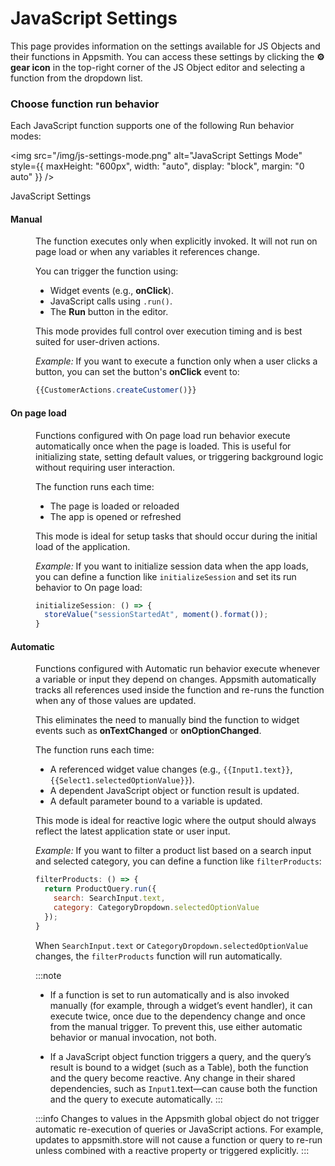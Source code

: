 # JavaScript Settings
This page provides information on the settings available for JS Objects and their functions in Appsmith. You can access these settings by clicking the **⚙️ gear icon** in the top-right corner of the JS Object editor and selecting a function from the dropdown list.

### Choose function run behavior

Each JavaScript function supports one of the following Run behavior modes:

<img
  src="/img/js-settings-mode.png"
  alt="JavaScript Settings Mode"
  style={{
    maxHeight: "600px",
    width: "auto",
    display: "block",
    margin: "0 auto"
  }}
/>
<p style={{ textAlign: "center", fontSize: "0.9rem", color: "#666" }}>
  JavaScript Settings
</p>

#### Manual

<dd>


The function executes only when explicitly invoked. It will not run on page load or when any variables it references change.

You can trigger the function using:

- Widget events (e.g., **onClick**).
- JavaScript calls using `.run()`.
- The **Run** button in the editor.

This mode provides full control over execution timing and is best suited for user-driven actions.

*Example:* If you want to execute a function only when a user clicks a button, you can set the button's **onClick** event to:

```javascript
{{CustomerActions.createCustomer()}}
```

</dd>



#### On page load

<dd>

Functions configured with On page load run behavior execute automatically once when the page is loaded. This is useful for initializing state, setting default values, or triggering background logic without requiring user interaction.

The function runs each time:

- The page is loaded or reloaded
- The app is opened or refreshed

This mode is ideal for setup tasks that should occur during the initial load of the application.

*Example:* If you want to initialize session data when the app loads, you can define a function like `initializeSession` and set its run behavior to On page load:

```js
initializeSession: () => {
  storeValue("sessionStartedAt", moment().format());
}
```

</dd>


#### Automatic

<dd>

Functions configured with Automatic run behavior execute whenever a variable or input they depend on changes. Appsmith automatically tracks all references used inside the function and re-runs the function when any of those values are updated.

This eliminates the need to manually bind the function to widget events such as **onTextChanged** or **onOptionChanged**.

The function runs each time:

- A referenced widget value changes (e.g., `{{Input1.text}}`, `{{Select1.selectedOptionValue}}`).
- A dependent JavaScript object or function result is updated.
- A default parameter bound to a variable is updated.

This mode is ideal for reactive logic where the output should always reflect the latest application state or user input. 

*Example:* If you want to filter a product list based on a search input and selected category, you can define a function like `filterProducts`:

```javascript
filterProducts: () => {
  return ProductQuery.run({
    search: SearchInput.text,
    category: CategoryDropdown.selectedOptionValue
  });
}
```

When `SearchInput.text` or `CategoryDropdown.selectedOptionValue` changes, the `filterProducts` function will run automatically.

:::note
- If a function is set to run automatically and is also invoked manually (for example, through a widget’s event handler), it can execute twice, once due to the dependency change and once from the manual trigger. To prevent this, use either automatic behavior or manual invocation, not both.

- If a JavaScript object function triggers a query, and the query’s result is bound to a widget (such as a Table), both the function and the query become reactive. Any change in their shared dependencies, such as `Input1`.text—can cause both the function and the query to execute automatically.
:::


:::info
Changes to values in the Appsmith global object do not trigger automatic re-execution of queries or JavaScript actions. For example, updates to appsmith.store will not cause a function or query to re-run unless combined with a reactive property or triggered explicitly.
:::

</dd>